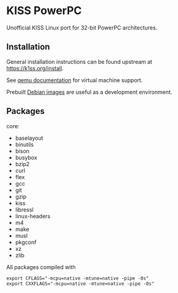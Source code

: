 # KISS PowerPC
Unofficial KISS Linux port for 32-bit PowerPC architectures.

## Installation
General installation instructions can be found upstream at https://k1ss.org/install.

See [qemu documentation](https://wiki.qemu.org/Documentation/Platforms/PowerPC) for virtual machine support.

Prebuilt [Debian images](https://people.debian.org/~aurel32/qemu/powerpc/) are useful as a development environment.

## Packages
core:
- baselayout
- binutils
- bison
- busybox
- bzip2
- curl
- flex
- gcc
- git
- gzip
- kiss
- libressl
- linux-headers
- m4
- make
- musl
- pkgconf
- xz
- zlib

All packages compiled with
```
export CFLAGS="-mcpu=native -mtune=native -pipe -0s"
export CXXFLAGS="-mcpu=native -mtune=native -pipe -0s"
```
